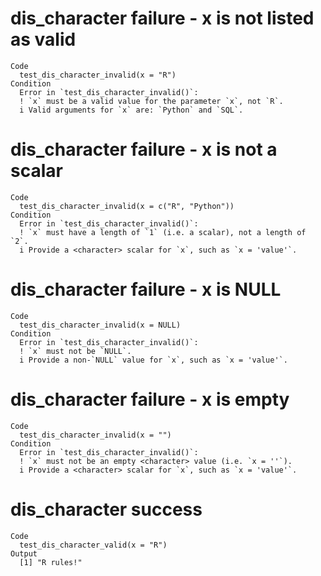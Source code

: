 # dis_character failure - x is not listed as valid

    Code
      test_dis_character_invalid(x = "R")
    Condition
      Error in `test_dis_character_invalid()`:
      ! `x` must be a valid value for the parameter `x`, not `R`.
      i Valid arguments for `x` are: `Python` and `SQL`.

# dis_character failure - x is not a scalar

    Code
      test_dis_character_invalid(x = c("R", "Python"))
    Condition
      Error in `test_dis_character_invalid()`:
      ! `x` must have a length of `1` (i.e. a scalar), not a length of `2`.
      i Provide a <character> scalar for `x`, such as `x = 'value'`.

# dis_character failure - x is NULL

    Code
      test_dis_character_invalid(x = NULL)
    Condition
      Error in `test_dis_character_invalid()`:
      ! `x` must not be `NULL`.
      i Provide a non-`NULL` value for `x`, such as `x = 'value'`.

# dis_character failure - x is empty

    Code
      test_dis_character_invalid(x = "")
    Condition
      Error in `test_dis_character_invalid()`:
      ! `x` must not be an empty <character> value (i.e. `x = ''`).
      i Provide a <character> scalar for `x`, such as `x = 'value'`.

# dis_character success

    Code
      test_dis_character_valid(x = "R")
    Output
      [1] "R rules!"

